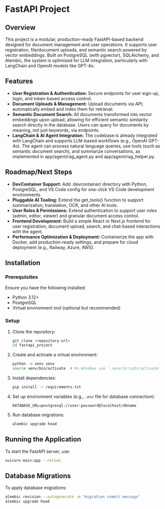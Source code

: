 # FastAPI Project

## Overview
This project is a modular, production-ready FastAPI-based backend designed for document management and user operations. It supports user registration, file/document uploads, and semantic search powered by vector embeddings. Built on PostgreSQL (with pgvector), SQLAlchemy, and Alembic, the system is optimized for LLM integration, particularly with LangChain and OpenAI models like GPT-4o.

## Features
- **User Registration & Authentication:** Secure endpoints for user sign-up, login, and token-based access control.
- **Document Uploads & Management:** Upload documents via API; automatically embed and index them for retrieval.
- **Semantic Document Search:** All documents transformed into vector embeddings upon upload, allowing for efficient semantic similarity search directly in the database. Users can query for documents by meaning, not just keywords, via endpoints.
- **LangChain & AI Agent Integration:** The codebase is already integrated with LangChain and supports LLM-based workflows (e.g., OpenAI GPT-4o). The agent can process natural language queries, use tools (such as semantic document search), and summarize conversations, as implemented in app/agent/rag_agent.py and app/agent/rag_helper.py.

## Roadmap/Next Steps

- **DevContainer Support:** Add .devcontainer/ directory with Python, PostgreSQL, and VS Code config for one-click VS Code development environments.
- **Pluggable AI Tooling:** Extend the get_tools() function to support summarization, translation, OCR, and other AI tools.
- **User Roles & Permissions:** Extend authentication to support user roles (admin, editor, viewer) and granular document access control.
- **Frontend Development:** Build a simple React or Next.js frontend for user registration, document upload, search, and chat-based interactions with the agent.
- **Performance Optimization & Deployment:** Containerize the app with Docker, add production-ready settings, and prepare for cloud deployment (e.g., Railway, Azure, AWS).


## Installation
### Prerequisites
Ensure you have the following installed:
- Python 3.12+
- PostgreSQL
- Virtual environment tool (optional but recommended)

### Setup
1. Clone the repository:
   ```sh
   git clone <repository-url>
   cd fastapi_project
   ```
2. Create and activate a virtual environment:
   ```sh
   python -m venv venv
   source venv/bin/activate  # On Windows use `.venv\Scripts\activate`
   ```
3. Install dependencies:
   ```sh
   pip install -r requirements.txt
   ```
4. Set up environment variables (e.g., `.env` file for database connection):
   ```
   DATABASE_URL=postgresql://user:password@localhost/dbname
   ```
5. Run database migrations:
   ```sh
   alembic upgrade head
   ```

## Running the Application
To start the FastAPI server, use:
```sh
uvicorn main:app --reload
```

## Database Migrations
To apply database migrations:
```sh
alembic revision --autogenerate -m "migration commit message"
alembic upgrade head
```
